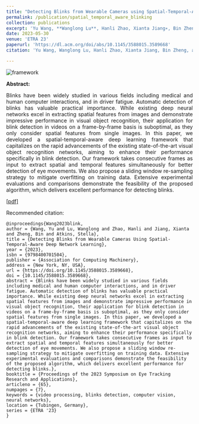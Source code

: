 ```yaml
---
title: "Detecting Blinks from Wearable Cameras using Spatial-Temporal-Aware Deep Network Learning"
permalink: /publication/spatial_temporal_aware_blinking
collection: publications
excerpt: 'Yu Wang, **Wanglong Lu**, Hanli Zhao, Xianta Jiang∗, Bin Zheng, M. Stella Atkins.'
date: 2023-05-30
venue: 'ETRA 23'
paperurl: 'https://dl.acm.org/doi/abs/10.1145/3588015.3589668'
citation: 'Yu Wang, Wanglong Lu, Hanli Zhao, Xianta Jiang, Bin Zheng, and Stella Atkins. 2023. Detecting Blinks from Wearable Cameras using Spatial-Temporal-Aware Deep Network Learning. In Proceedings of the 2023 Symposium on Eye Tracking Research and Applications (ETRA '23). Association for Computing Machinery, New York, NY, USA, Article 65, 1–7. https://doi.org/10.1145/3588015.3589668'

---
```

![framework](https://longlongaaago.github.io/images/publications/blink_detection_framework.png)

<b>Abstract:</b>
<div style="text-align: justify">
Blinks have been widely studied in various fields including medical and human computer interactions, and in driver fatigue. Automatic detection of blinks has valuable practical importance. While existing deep neural networks excel in extracting spatial features from images and demonstrate impressive performance in visual object recognition, their application for blink detection in videos on a frame-by-frame basis is suboptimal, as they only consider spatial features from single images. In this paper, we developed a spatial-temporal-aware deep learning framework that capitalizes on the rapid advancements of the existing state-of-the-art visual object recognition networks, aiming to enhance their performance specifically in blink detection. Our framework takes consecutive frames as input to extract spatial and temporal features simultaneously for better detection of eye movements. We also propose a sliding window re-sampling strategy to mitigate overfitting on training data. Extensive experimental evaluations and comparisons demonstrate the feasibility of the proposed algorithm, which delivers excellent performance for detecting blinks.
</div>

[[pdf]](https://dl.acm.org/doi/abs/10.1145/3588015.3589668)

Recommended citation: 
```
@inproceedings{Wang2023blink,
author = {Wang, Yu and Lu, Wanglong and Zhao, Hanli and Jiang, Xianta and Zheng, Bin and Atkins, Stella},
title = {Detecting Blinks from Wearable Cameras Using Spatial-Temporal-Aware Deep Network Learning},
year = {2023},
isbn = {9798400701504},
publisher = {Association for Computing Machinery},
address = {New York, NY, USA},
url = {https://doi.org/10.1145/3588015.3589668},
doi = {10.1145/3588015.3589668},
abstract = {Blinks have been widely studied in various fields including medical and human computer interactions, and in driver fatigue. Automatic detection of blinks has valuable practical importance. While existing deep neural networks excel in extracting spatial features from images and demonstrate impressive performance in visual object recognition, their application for blink detection in videos on a frame-by-frame basis is suboptimal, as they only consider spatial features from single images. In this paper, we developed a spatial-temporal-aware deep learning framework that capitalizes on the rapid advancements of the existing state-of-the-art visual object recognition networks, aiming to enhance their performance specifically in blink detection. Our framework takes consecutive frames as input to extract spatial and temporal features simultaneously for better detection of eye movements. We also propose a sliding window re-sampling strategy to mitigate overfitting on training data. Extensive experimental evaluations and comparisons demonstrate the feasibility of the proposed algorithm, which delivers excellent performance for detecting blinks.},
booktitle = {Proceedings of the 2023 Symposium on Eye Tracking Research and Applications},
articleno = {65},
numpages = {7},
keywords = {video processing, blinks detection, computer vision, neural networks},
location = {Tubingen, Germany},
series = {ETRA '23}
}
```

